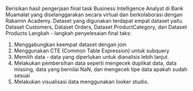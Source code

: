 Berisikan hasil pengerjaan final task Business Intelligence Analyst di Bank Muamalat yang diselanggarakan secara virtual dan berkolaborasi dengan Rakamin Academy. Dataset yang digunakan terdapat empat dataset yaitu Dataset Customers, Dataset Orders, Dataset ProductCategory, dan Dataset Products
Langkah - langkah penyelesaian final taks:
1. Menggabungkan keempat dataset dengan join
2. Menggunakan CTE (Common Table Expression) untuk subquery
3. Memilih data - data yang diperlukan untuk dianalisis lebih lanjut.
4. Melakukan pembersihan data seperti mengecek duplikat data, data missing, data yang bernilai NaN, dan mengecek tipe data apakah sudah sesuai
5. Melakukan visualisasi data menggunakan looker studio.
